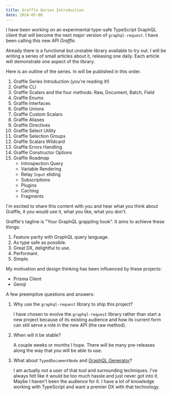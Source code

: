 ```yaml
---
title: Graffle Series Introduction
date: 2024-05-08
---
```


I have been working on an experimental type-safe TypeScript GraphQL client that will become the next major version of `graphql-request`. I have been calling this new API _Graffle_.

Already there is a functional but unstable library available to try out. I will be writing a series of small articles about it, releasing one daily. Each article will demonstrate one aspect of the library.

Here is an outline of the series. In will be published in this order.

1. Graffle Series Introduction (you're reading it!)
1. Graffle CLI
1. Graffle Scalars and the four methods: Raw, Document, Batch, Field
1. Graffle Enums
1. Graffle Interfaces
1. Graffle Unions
1. Graffle Custom Scalars
1. Graffle Aliases
1. Graffle Directives
1. Graffle Select Utility
1. Graffle Selection Groups
1. Graffle Scalars Wildcard
1. Graffle Errors Handling
1. Graffle Constructor Options
1. Graffle Roadmap
   - Introspection Query
   - Variable Rendering
   - Relay `Input` eliding
   - Subscriptions
   - Plugins
   - Caching
   - Fragments

I'm excited to share this content with you and hear what you think about Graffle, it you would use it, what you like, what you don't.

Graffle's tagline is "Your GraphQL grappling hook". It aims to achieve these things:

1. Feature parity with GraphQL query language.
1. As type safe as possible.
1. Great DX, delightful to use.
1. Performant.
1. Simple.

My motivation and design thinking has been influenced by these projects:

- Prisma Client
- Genql

A few preemptive questions and answers:

1. Why use the `graphql-request` library to ship this project?

   I have chosen to evolve the `graphql-request` library rather than start a new project because of its existing audience and how its current form can still serve a role in the new API (the raw method).

1. When will it be stable?

   A couple weeks or months I hope. There will be many pre-releases along the way that you will be able to use.

1. What about `TypedDocumentNode` and [GraphQL Generator](https://the-guild.dev/graphql/codegen)?

   I am actually not a user of that tool and surrounding techniques. I've always felt like it would be too much hassle and just never got into it. Maybe I haven't been the audience for it. I have a lot of knowledge working with TypeScript and want a premier DX with that technology.
